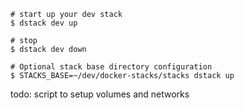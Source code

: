 
```
# start up your dev stack
$ dstack dev up

# stop
$ dstack dev down

# Optional stack base directory configuration
$ STACKS_BASE=~/dev/docker-stacks/stacks dstack up
```

todo: script to setup volumes and networks
